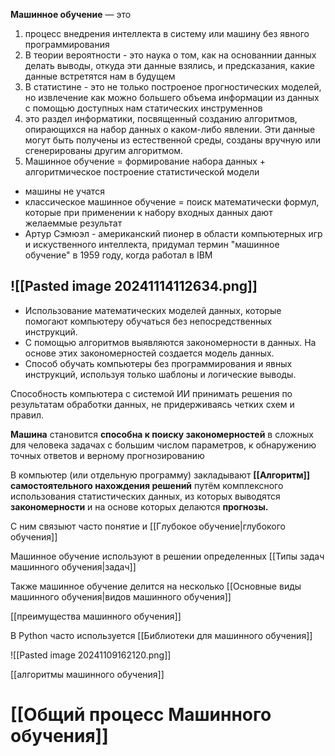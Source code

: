 **Машинное обучение** — это
1. процесс внедрения интеллекта в систему или машину без явного программирования
2. В теории вероятности - это наука о том, как на основаннии данных делать выводы, откуда эти данные взялись, и предсказания, какие данные встретятся нам в будущем
3. В статистине - это не только построеное прогностических моделей, но извлечение как можно большего объема информации из данных с помощью доступных нам статических инструменнов
4. это раздел информатики, посвященный созданию алгоритмов, опирающихся на набор данных о каком-либо явлении. Эти данные могут быть получены из естественной среды, созданы вручную или сгенерированы другим алгоритмом.
5. Машинное обучение = формирование набора данных + алгоритмическое построение статистической модели


- машины не учатся
- классическое машинное обучение = поиск математически формул, которые при применении к набору входных данных дают желаеммые результат
- Артур Сэмюэл - американский пионер в области компьютерных игр и искуственного интеллекта, придумал термин "машинное обучение" в 1959 году, когда работал в IBM

![[Pasted image 20241114112634.png]]
---

- Использование математических моделей данных, которые помогают компьютеру обучаться без непосредственных инструкций.
- С помощью алгоритмов выявляются закономерности в данных. На основе этих закономерностей создается модель данных.
- Способ обучать компьютеры без программирования и явных инструкций, используя только шаблоны и логические выводы.

Способность компьютера с системой ИИ принимать решения по результатам обработки данных, не придерживаясь четких схем и правил.

**Машина** становится **способна к поиску закономерностей** в сложных для человека задачах с большим числом параметров, к обнаружению точных ответов и верному прогнозированию

В компьютер (или отдельную программу) закладывают **[[Алгоритм]] самостоятельного нахождения решений** путём комплексного использования статистических данных, из которых выводятся **закономерности** и на основе которых делаются **прогнозы.**

С ним связыют часто понятие и [[Глубокое обучение|глубокого обучения]]

Машинное обучение используют в решении определенных [[Типы задач машинного обучения|задач]]

Также машинное обучение делится на несколько [[Основные виды машинного обучения|видов машинного обучения]] 

[[преимущества машинного обучения]]


В Python часто используется [[Библиотеки для машинного обучения]]



![[Pasted image 20241109162120.png]]

[[алгоритмы машинного обучения]]

# [[Общий процесс Машинного обучения]]
